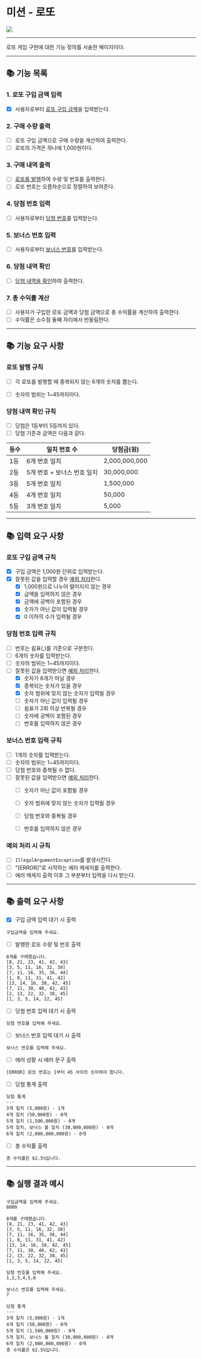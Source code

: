 # 미션 - 로또

![](https://img.shields.io/badge/precourse-week3-white.svg)

---

로또 게임 구현에 대한 기능 정의를 서술한 페이지이다.

---

## 📚 기능 목록

### 1. 로또 구입 금액 입력

+ [x] 사용자로부터 [로또 구입 금액](#로또-구입-금액-규칙)을 입력받는다.

### 2. 구매 수량 출력
+ [ ] 로또 구입 금액으로 구매 수량을 계산하여 출력한다.
+ [ ] 로또의 가격은 하나에 1,000원이다.

### 3. 구매 내역 출력

+ [ ] [로또를 발행](#로또-발행-규칙)하여 수량 및 번호를 출력한다.
+ [ ] 로또 번호는 오름차순으로 정렬하여 보여준다.

### 4. 당첨 번호 입력

+ [ ] 사용자로부터 [당첨 번호](#당첨-번호-입력-규칙)를 입력받는다.

### 5. 보너스 번호 입력

+ [ ] 사용자로부터 [보너스 번호](#보너스-번호-입력-규칙)를 입력받는다.

### 6. 당첨 내역 확인

+ [ ] [당첨 내역을 확인](#당첨-내역-확인-규칙)하여 출력한다.

### 7. 총 수익률 계산

+ [ ] 사용자가 구입한 로또 금액과 당첨 금액으로 총 수익률을 계산하여 출력한다.
+ [ ] 수익률은 소수점 둘째 자리에서 반올림한다.
---


## 📚 기능 요구 사항


### 로또 발행 규칙
+ [ ] 각 로또를 발행할 때 중복되지 않는 6개의 숫자를 뽑는다.
+ [ ] 숫자의 범위는 1~45까지이다.


### 당첨 내역 확인 규칙

+ [ ] 당첨은 1등부터 5등까지 있다.
+ [ ] 당첨 기준과 금액은 다음과 같다.

| 등수 | 일치 번호 수 | 당첨금(원) |
|----|--------|--------------|
| 1등 |6개 번호 일치| 2,000,000,000|
| 2등 |5개 번호 + 보너스 번호 일치|30,000,000|
| 3등 |5개 번호 일치|1,500,000|
| 4등 |4개 번호 일치|50,000|
| 5등 |3개 번호 일치|5,000|

---

## 📚 입력 요구 사항

### 로또 구입 금액 규칙

+ [x] 구입 금액은 1,000원 단위로 입력받는다.
+ [x] 잘못된 값을 입력할 경우 [예외 처리](#예외-처리-시-규칙)한다.
  + [x] 1,000원으로 나누어 떨어지지 않는 경우
  + [x] 금액을 입력하지 않은 경우
  + [x] 금액에 공백이 포함된 경우
  + [x] 숫자가 아닌 값이 입력될 경우
  + [x] 0 이하의 수가 입력될 경우

### 당첨 번호 입력 규칙

+ [ ] 번호는 쉼표(,)를 기준으로 구분한다.
+ [ ] 6개의 숫자를 입력받는다.
+ [ ] 숫자의 범위는 1~45까지이다.
+ [ ] 잘못된 값을 입력받으면 [예외 처리](#예외-처리-시-규칙)한다.
    + [x] 숫자가 6개가 아닐 경우
    + [x] 중복되는 숫자가 있을 경우
    + [x] 숫자 범위에 맞지 않는 숫자가 입력될 경우
    + [ ] 숫자가 아닌 값이 입력될 경우
    + [ ] 쉼표가 2회 이상 반복될 경우
    + [ ] 숫자에 공백이 포함된 경우
    + [ ] 번호를 입력하지 않은 경우

### 보너스 번호 입력 규칙

+ [ ] 1개의 숫자를 입력받는다.
+ [ ] 숫자의 범위는 1~45까지이다.
+ [ ] 당첨 번호와 중복될 수 없다.
+ [ ] 잘못된 값을 입력받으면 [예외 처리](#예외-처리-시-규칙)한다.
  + [ ] 숫자가 아닌 값이 포함될 경우
  + [ ] 숫자 범위에 맞지 않는 숫자가 입력될 경우
  + [ ] 당첨 번호와 중복될 경우
  + [ ] 번호를 입력하지 않은 경우


### 예외 처리 시 규칙

+ [ ] ```IllegalArgumentException```를 발생시킨다.
+ [ ] "[ERROR]"로 시작하는 에러 메세지를 출력한다.
+ [ ] 에러 메세지 출력 이후 그 부분부터 입력을 다시 받는다.

---

## 📚 출력 요구 사항

+ [x]  구입 금액 입력 대기 시 출력

```
구입금액을 입력해 주세요.
```

+ [ ] 발행한 로또 수량 및 번호 출력

```
8개를 구매했습니다.
[8, 21, 23, 41, 42, 43] 
[3, 5, 11, 16, 32, 38] 
[7, 11, 16, 35, 36, 44] 
[1, 8, 11, 31, 41, 42] 
[13, 14, 16, 38, 42, 45] 
[7, 11, 30, 40, 42, 43] 
[2, 13, 22, 32, 38, 45] 
[1, 3, 5, 14, 22, 45]
```

+ [ ] 당첨 번호 입력 대기 시 출력

```
당첨 번호를 입력해 주세요.
```

+ [ ] 보너스 번호 입력 대기 시 출력

```
보너스 번호를 입력해 주세요.
```

+ [ ] 에러 상황 시 에러 문구 출력

```
[ERROR] 로또 번호는 1부터 45 사이의 숫자여야 합니다.
```

+ [ ] 당첨 통계 출력

```
당첨 통계
---
3개 일치 (5,000원) - 1개
4개 일치 (50,000원) - 0개
5개 일치 (1,500,000원) - 0개
5개 일치, 보너스 볼 일치 (30,000,000원) - 0개
6개 일치 (2,000,000,000원) - 0개
```
+ [ ] 총 수익률 출력

```
총 수익률은 62.5%입니다.
```
---

## 📚 실행 결과 예시

```
구입금액을 입력해 주세요.
8000

8개를 구매했습니다.
[8, 21, 23, 41, 42, 43] 
[3, 5, 11, 16, 32, 38] 
[7, 11, 16, 35, 36, 44] 
[1, 8, 11, 31, 41, 42] 
[13, 14, 16, 38, 42, 45] 
[7, 11, 30, 40, 42, 43] 
[2, 13, 22, 32, 38, 45] 
[1, 3, 5, 14, 22, 45]

당첨 번호를 입력해 주세요.
1,2,3,4,5,6

보너스 번호를 입력해 주세요.
7

당첨 통계
---
3개 일치 (5,000원) - 1개
4개 일치 (50,000원) - 0개
5개 일치 (1,500,000원) - 0개
5개 일치, 보너스 볼 일치 (30,000,000원) - 0개
6개 일치 (2,000,000,000원) - 0개
총 수익률은 62.5%입니다.
```